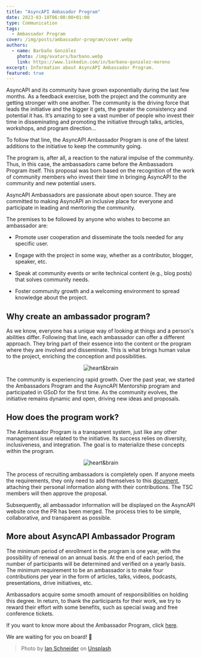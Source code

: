 ```yaml
---
title: "AsyncAPI Ambasador Program"
date: 2023-03-10T06:00:00+01:00
type: Communication
tags:
  - Ambassador Program
cover: /img/posts/ambassador-program/cover.webp
authors:
  - name: Barbaño González
    photo: /img/avatars/barbano.webp
    link: https://www.linkedin.com/in/barbano-gonzalez-moreno
excerpt: Information about AsyncAPI Ambassador Program.
featured: true
---
```


AsyncAPI and its community have grown exponentially during the last few months. As a feedback exercise, both the project and the community are getting stronger with one another. The community is the driving force that leads the initiative and the bigger it gets, the greater the consistency and potential it has. It’s amazing to see a vast number of people who invest their time in disseminating and promoting the initiative through talks, articles, workshops, and program direction... 

To follow that line, the AsyncAPI Ambassador Program is one of the latest additions to the initiative to keep the community going. 

The program is, after all, a reaction to the natural impulse of the community. Thus, in this case, the ambassadors came before the Ambassadors Program itself. This proposal was born based on the recognition of the work of community members who invest their time in bringing AsyncAPI to the community and new potential users. 

AsyncAPI Ambassadors are passionate about open source. They are committed to making AsyncAPI an inclusive place for everyone and participate in leading and mentoring the community.

The premises to be followed by anyone who wishes to become an ambassador are:

- Promote user cooperation and disseminate the tools needed for any specific user.

- Engage with the project in some way, whether as a contributor, blogger, speaker, etc.

- Speak at community events or write technical content (e.g., blog posts) that solves community needs.

- Foster community growth and a welcoming environment to spread knowledge about the project.

## Why create an ambassador program?

As we know, everyone has a unique way of looking at things and a person's abilities differ. Following that line, each ambassador can offer a different approach. They bring part of their essence into the content or the program where they are involved and disseminate. This is what brings human value to the project, enriching the conception and possibilities.

<p align="center">
  <img src="https://media.giphy.com/media/v1.Y2lkPTc5MGI3NjExOTgzODZhZDM1MWZhMDJiODNkODFhZTI3MWRjZDExZGQyYzBlNzMwYiZjdD1z/NfBApd81ooX87Od5hk/giphy.gif" alt="heart&brain" />
</p>

The community is experiencing rapid growth. Over the past year, we started the Ambassadors Program and the AsyncAPI Mentorship program and participated in GSoD for the first time. As the community evolves, the initiative remains dynamic and open, driving new ideas and proposals.

## How does the program work?

The Ambassador Program is a transparent system, just like any other management issue related to the initiative. Its success relies on diversity, inclusiveness, and integration. The goal is to materialize these concepts within the program.

<p align="center">
  <img src="https://media.giphy.com/media/eEh1lwAYtnmwDWSirZ/giphy.gif" alt="heart&brain" />
</p>

The process of recruiting ambassadors is completely open. If anyone meets the requirements, they only need to add themselves to this [document](https://github.com/asyncapi/community/blob/master/AMBASSADORS_MEMBERS.json), attaching their personal information along with their contributions. The TSC members will then approve the proposal. 

Subsequently, all ambassador information will be displayed on the AsyncAPI website once the PR has been merged. The process tries to be simple, collaborative, and transparent as possible.

## More about AsyncAPI Ambassador Program

The minimum period of enrollment in the program is one year, with the possibility of renewal on an annual basis. At the end of each period, the number of participants will be determined and verified on a yearly basis. The minimum requirement to be an ambassador is to make four contributions per year in the form of articles, talks, videos, podcasts, presentations, drive initiatives, etc.

Ambassadors acquire some smooth amount of responsibilities on holding this degree. In return, to thank the participants for their work, we try to reward their effort with some benefits, such as special swag and free conference tickets.  

If you want to know more about the Ambassador Program, click [here](https://github.com/asyncapi/community/blob/6c066e0eab6c778d1a37d1beebb1418a4bc700f6/AMBASSADOR_ORGANIZATION.md).

We are waiting for you on board! 🚀

> Photo by <a href="https://unsplash.com/es/@goian">Ian Schneider</a> on <a href="https://unsplash.com/es/fotos/TamMbr4okv4">Unsplash</a>
